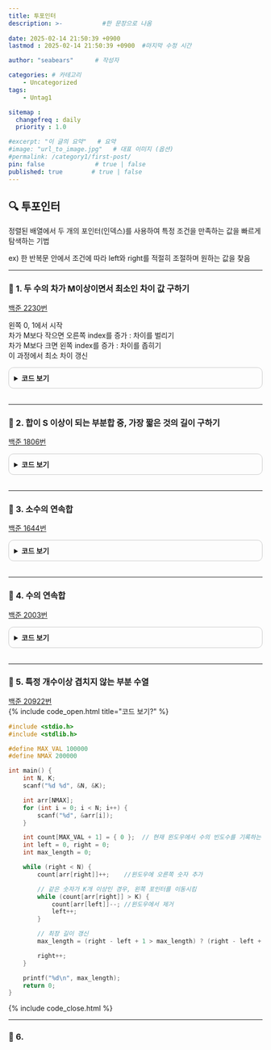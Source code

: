 ```yaml
---
title: 투포인터
description: >-           #한 문장으로 나옴
  
date: 2025-02-14 21:50:39 +0900
lastmod : 2025-02-14 21:50:39 +0900  #마지막 수정 시간

author: "seabears"      # 작성자

categories: # 카테고리
    - Uncategorized  
tags: 
    - Untag1

sitemap :
  changefreq : daily
  priority : 1.0

#excerpt: "이 글의 요약"   # 요약
#image: "url_to_image.jpg"   # 대표 이미지 (옵션)
#permalink: /category1/first-post/
pin: false              # true | false
published: true        # true | false
---
```


## 🔍 투포인터
정렬된 배열에서 두 개의 포인터(인덱스)를 사용하여 특정 조건을 만족하는 값을 빠르게 탐색하는 기법  

ex) 한 반복문 안에서 조건에 따라 left와 right를 적절히 조절하며 원하는 값을 찾음

---
### 📌 1. 두 수의 차가 M이상이면서 최소인 차이 값 구하기
[백준 2230번](https://www.acmicpc.net/problem/2230)  

왼쪽 0, 1에서 시작  
차가 M보다 작으면 오른쪽 index를 증가 : 차이를 벌리기  
차가 M보다 크면 왼쪽 index를 증가 : 차이를 좁히기  
이 과정에서 최소 차이 갱신  
<details style="border: 1px solid #ccc; border-radius: 10px; padding: 10px;">
    <summary style="font-weight: bold; cursor: pointer;">코드 보기</summary>
    <div markdown="1" style="margin-top: 10px;">

```c
#include <stdio.h>
#include <stdlib.h>

#define MAX_N 100000

int A[MAX_N];

// 비교 함수 (오름차순 정렬용)
int compare(const void* a, const void* b) {
    return (*(int*)a - *(int*)b);
}

int main() {
    int N;
    int M, min_diff = 2000000000; // 문제 조건의 최대값
    scanf("%d %d", &N, &M);

    for (int i = 0; i < N; i++) {
        scanf("%d", &A[i]);
    }

    // 배열 정렬 (O(N log N))
    qsort(A, N, sizeof(int), compare);

    int left = 0, right = 1;

    // 투 포인터 탐색 (O(N))
    while (right < N) {
        //printf("%d %d\n", A[left], A[right]);
        int diff = A[right] - A[left];

        if (diff >= M) { // 조건을 만족하면 최소 차이 갱신
            if (diff < min_diff) {
                min_diff = diff;
            }
            left++; // 더 작은 차이를 찾기 위해 left 증가
        }
        else {
            right++; // M 이상이 아니면 right 증가
        }
    }

    printf("%d\n", min_diff);
    return 0;
}
/*
N개의 정수로 이루어진 수열에서 두 수(중복가능)고를 때,
차이가 M이상이면서 제일 작은 값을 구하라

N 100,000이니까 N^2은 2초 이상임

1. 정렬
2. 왼쪽 오른쪽 계속 좁혀오면서 차이 확인
3. 처음 M 미만 될때에서 멈춰
4.

6 2
1 5 6 9 13 15

8 11
1 5 6 9 13 15 36 39


for (int i = 0; i < N; i++) {
    for (int j = i; j < N; j++) {
        int diff = A[j] - A[i];
        if (diff < min_diff && diff >= M) {
            min_diff = diff;
        }
    }
}
*/
```

</div>
</details>
<br>

---
### 📌 2. 합이 S 이상이 되는 부분합 중, 가장 짧은 것의 길이 구하기
[백준 1806번](https://www.acmicpc.net/problem/1806)
<details style="border: 1px solid #ccc; border-radius: 10px; padding: 10px;">
    <summary style="font-weight: bold; cursor: pointer;">코드 보기</summary>
    <div markdown="1" style="margin-top: 10px;">

```c
#include<stdio.h>

#define MAX 100000
#define INF (~(1<<31))

int N, S;
int arr[MAX];

void solve() {
	int left = 0, right = 0;
	int minlen = INF;
	int len = 0;
	int sum = arr[left];	//초기값
	while (right < N) {
		len = right - left + 1;

		//최수 개수 갱신
		if (sum >= S) {
			if (len < minlen) {
				minlen = len;
			}

		//index옮기기
			sum -= arr[left];
			left++;
		}
		else if (sum < S) {
			right++;
			if(right < N) sum += arr[right];
		}
	}
	if (minlen == INF) printf("0\n");	//합 만드는 거 불가할 때
	else printf("%d\n", minlen);
}
int main() {
	scanf("%d %d", &N, &S);
	for (int i = 0; i < N; i++) {
		scanf("%d", &arr[i]);
	}

	solve();

	return 0;
}
/*
N개의 수열에서 연속된 부분합 중 S이상, 가장 적게 선택

*/
```

</div>
</details>
<br>

---
### 📌 3. 소수의 연속합
[백준 1644번](https://www.acmicpc.net/problem/1644)
<details style="border: 1px solid #ccc; border-radius: 10px; padding: 10px;">
    <summary style="font-weight: bold; cursor: pointer;">코드 보기</summary>
    <div markdown="1" style="margin-top: 10px;">

```c
#include<stdio.h>

#define MAX 4000000

int isPrime(int n) {	//O(sqrt(n))
	if (n < 2) return 0;
	if (n == 2) return 1;
	if (n % 2 == 0) return 0;

	for (int i = 3;i * i <= n;i += 2) {
		if (n % i == 0) return 0;
	}
	return 1;
}
int main() {
	int N;
	scanf("%d", &N);
	
	//1. N이하 소수 모두 저장
	int primes[283145] = { 0 };	//4,000,000까지 283145개 존재
	int primeCnt = 0;
	for (int i = 2;i <= N;i++) {
		if (isPrime(i)) {
			primes[primeCnt++] = i;
			//printf("%d ", i);
		}
	}
	//printf("%d\n", primeCnt);

	//2. 연속된 소수 합이 N인 경우 찾기
	int left = 0, right = 0, sum = 0, cnt = 0;
	while (right <= primeCnt) {
		printf("%d %d %d\n", left, right, sum);
		if (sum < N) {	//소수 하나 제외
			sum += primes[right++];
		}
		else if (sum > N) {	//소수 하나 포함
			sum -= primes[left++];
		}
		else {
			cnt++;
			sum += primes[right++];	//다음 경우를 탐색
			//기존 찾은 범위보다 더 긴 범위를 탐색하기 위해 right++
		}
	}

	printf("%d\n", cnt);

	return 0;
}
/*
정렬된 배열 만들기
배열 최대 인덱스 내부에서 찾기
*/
```

</div>
</details>
<br>

---
### 📌 4. 수의 연속합
[백준 2003번](https://www.acmicpc.net/problem/2003)
<details style="border: 1px solid #ccc; border-radius: 10px; padding: 10px;">
    <summary style="font-weight: bold; cursor: pointer;">코드 보기</summary>
    <div markdown="1" style="margin-top: 10px;">

```c
#include<stdio.h>

#define NMAX (10000+1)

int main() {
	int N, M;
	scanf("%d %d", &N, &M);

	int A[NMAX];
	for (int i = 1;i <= N;i++) {
		scanf("%d", &A[i]);
	}

	int left = 1, right = 1, sum = 0, cnt = 0;
	while (right <= N + 1) {
		//printf("%d %d %d\n", left, right, sum);
		if (sum < M) {
			sum += A[right++];
		}
		else if (sum > M) {
			sum -= A[left++];
		}
		else if (sum == M) {
			cnt++;
			sum += A[right++];
		}
	}

	printf("%d\n", cnt);

	return 0;
}
/*
i부터 j까지 합이 M이 되는 경우의 수

*/
```

</div>
</details>
<br>

---
### 📌 5. 특정 개수이상 겹치지 않는 부분 수열
[백준 20922번](https://www.acmicpc.net/problem/20922)  
{% include code_open.html title="코드 보기?" %}

```c
#include <stdio.h>
#include <stdlib.h>

#define MAX_VAL 100000
#define NMAX 200000

int main() {
    int N, K;
    scanf("%d %d", &N, &K);

    int arr[NMAX];
    for (int i = 0; i < N; i++) {
        scanf("%d", &arr[i]);
    }

    int count[MAX_VAL + 1] = { 0 };  // 현재 윈도우에서 수의 빈도수를 기록하는 배열
    int left = 0, right = 0;
    int max_length = 0;

    while (right < N) {
        count[arr[right]]++;    //윈도우에 오른쪽 숫자 추가

        // 같은 숫자가 K개 이상인 경우, 왼쪽 포인터를 이동시킴
        while (count[arr[right]] > K) {
            count[arr[left]]--; //윈도우에서 제거
            left++;
        }

        // 최장 길이 갱신
        max_length = (right - left + 1 > max_length) ? (right - left + 1) : max_length;

        right++;
    }

    printf("%d\n", max_length);
    return 0;
}
```

{% include code_close.html %}

---
### 📌 6. 
